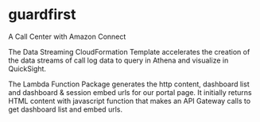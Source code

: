 # guardfirst
A Call Center with Amazon Connect

The Data Streaming CloudFormation Template accelerates the creation of the data streams of call log data to query in Athena and visualize in QuickSight. 

The Lambda Function Package generates the http content, dashboard list and dashboard & session embed urls for our portal page.
It initially returns HTML content with javascript function that makes an API Gateway calls to get dashboard list and embed urls.
